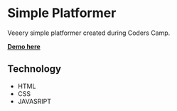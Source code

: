 

#  Simple Platformer
Veeery simple platformer created during Coders Camp. 

**[Demo here](https://rjachimek.github.io/PlatformGame/.)**

## Technology
 * HTML
 * CSS
 * JAVASRIPT



